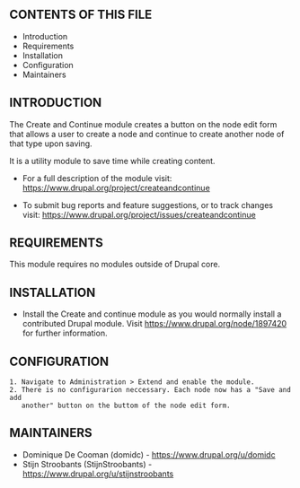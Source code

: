 CONTENTS OF THIS FILE
---------------------

 * Introduction
 * Requirements
 * Installation
 * Configuration
 * Maintainers


INTRODUCTION
------------

The Create and Continue module creates a button on the node edit form that
allows a user to create a node and continue to create another node of that type
upon saving.

It is a utility module to save time while creating content.

 * For a full description of the module visit:
   https://www.drupal.org/project/createandcontinue

 * To submit bug reports and feature suggestions, or to track changes visit:
   https://www.drupal.org/project/issues/createandcontinue


REQUIREMENTS
------------

This module requires no modules outside of Drupal core.


INSTALLATION
------------

 * Install the Create and continue module as you would normally install a
   contributed Drupal module. Visit https://www.drupal.org/node/1897420 for
   further information.


CONFIGURATION
-------------

    1. Navigate to Administration > Extend and enable the module.
    2. There is no configurarion neccessary. Each node now has a "Save and add
       another" button on the buttom of the node edit form.


MAINTAINERS
-----------

 * Dominique De Cooman (domidc) - https://www.drupal.org/u/domidc
 * Stijn Stroobants (StijnStroobants) - https://www.drupal.org/u/stijnstroobants
